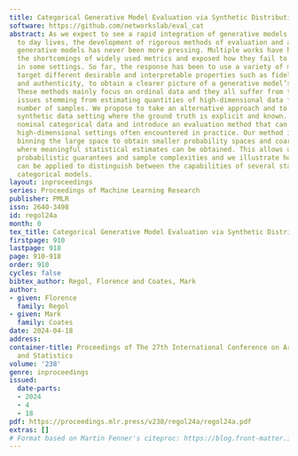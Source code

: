 ```yaml
---
title: Categorical Generative Model Evaluation via Synthetic Distribution Coarsening
software: https://github.com/networkslab/eval_cat
abstract: As we expect to see a rapid integration of generative models in our day
  to day lives, the development of rigorous methods of evaluation and analysis for
  generative models has never been more pressing. Multiple works have highlighted
  the shortcomings of widely used metrics and exposed how they fail to behave as expected
  in some settings. So far, the response has been to use a variety of metrics that
  target different desirable and interpretable properties such as fidelity, diversity,
  and authenticity, to obtain a clearer picture of a generative model’s capabilities.
  These methods mainly focus on ordinal data and they all suffer from the same unavoidable
  issues stemming from estimating quantities of high-dimensional data from a limited
  number of samples. We propose to take an alternative approach and to return to the
  synthetic data setting where the ground truth is explicit and known. We focus on
  nominal categorical data and introduce an evaluation method that can scale to the
  high-dimensional settings often encountered in practice. Our method involves successively
  binning the large space to obtain smaller probability spaces and coarser distributions
  where meaningful statistical estimates can be obtained. This allows us to provide
  probabilistic guarantees and sample complexities and we illustrate how our method
  can be applied to distinguish between the capabilities of several state-of-the-art
  categorical models.
layout: inproceedings
series: Proceedings of Machine Learning Research
publisher: PMLR
issn: 2640-3498
id: regol24a
month: 0
tex_title: Categorical Generative Model Evaluation via Synthetic Distribution Coarsening
firstpage: 910
lastpage: 918
page: 910-918
order: 910
cycles: false
bibtex_author: Regol, Florence and Coates, Mark
author:
- given: Florence
  family: Regol
- given: Mark
  family: Coates
date: 2024-04-18
address:
container-title: Proceedings of The 27th International Conference on Artificial Intelligence
  and Statistics
volume: '238'
genre: inproceedings
issued:
  date-parts:
  - 2024
  - 4
  - 18
pdf: https://proceedings.mlr.press/v238/regol24a/regol24a.pdf
extras: []
# Format based on Martin Fenner's citeproc: https://blog.front-matter.io/posts/citeproc-yaml-for-bibliographies/
---
```

